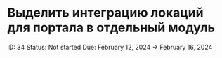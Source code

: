 # Выделить интеграцию локаций для портала в отдельный модуль

ID: 34
Status: Not started
Due: February 12, 2024 → February 16, 2024